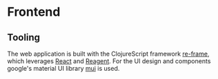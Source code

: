 # Frontend

## Tooling

The web application is built with the ClojureScript framework [re-frame](https://day8.github.io/re-frame/re-frame/), which leverages [React](https://reactjs.org/) and [Reagent](https://reagent-project.github.io/). For the UI design and components google's material UI library [mui](https://mui.com/) is used.